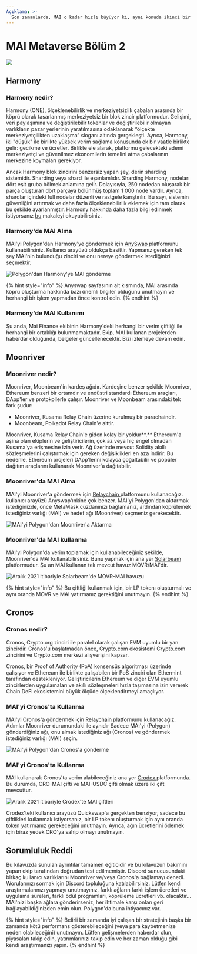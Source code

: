 ```yaml
---
Açıklama: >-
  Son zamanlarda, MAI o kadar hızlı büyüyor ki, aynı konuda ikinci bir makalenin zamanı geldi. Bu makalede MAI kullanabileceğiniz yeni zincirleri detaylandıracağız.
---
```


# MAI Metaverse Bölüm 2

![](../.gitbook/assets/MAI.png)

## Harmony

### Harmony nedir?

Harmony (ONE), ölçeklenebilirlik ve merkeziyetsizlik çabaları arasında bir köprü olarak tasarlanmış merkeziyetsiz bir blok zincir platformudur. Gelişimi, veri paylaşımına ve değiştirilebilir tokenlar ve değiştirilebilir olmayan varlıkların pazar yerlerinin yaratılmasına odaklanarak “ölçekte merkeziyetçilikten uzaklaşma” sloganı altında gerçekleşti. Ayrıca, Harmony, iki "düşük" ile birlikte yüksek verim sağlama konusunda ek bir vaatle birlikte gelir: gecikme ve ücretler. Birlikte ele alarak, platformu gelecekteki ademi merkeziyetçi ve güvenilmez ekonomilerin temelini atma çabalarının merkezine koymaları gerekiyor.

Ancak Harmony blok zincirini benzersiz yapan şey, derin sharding sistemidir. Sharding veya shard ile eşanlamlıdır. Sharding  Harmony, nodeları dört eşit gruba bölmek anlamına gelir. Dolayısıyla, 250 nodedan oluşarak bir parça oluşturan dört parçaya bölünmüş toplam 1 000 node vardır. Ayrıca, shardlar içindeki full nodelar düzenli ve rastgele karıştırılır. Bu sayı, sistemin güvenliğini artırmak ve daha fazla ölçeklenebilirlik eklemek için tam olarak bu şekilde ayarlanmıştır. Harmony hakkında daha fazla bilgi edinmek istiyorsanız [bu](https://guarda.com/academy/crypto/what-is-harmony/) makaleyi okuyabilirsiniz. 

### Harmony'de MAI Alma

MAI'yi Polygon'dan Harmony'ye göndermek için [AnySwap ](https://anyswap.exchange/#/router) platformunu kullanabilirsiniz. Kullanıcı arayüzü oldukça basittir. Yapmanız gereken tek şey MAI'nin bulunduğu zinciri ve onu nereye göndermek istediğinizi seçmektir.

![Polygon'dan Harmony'ye MAI gönderme](<../.gitbook/assets/MAI - Harmony.JPG>)

{% hint style="info" %}
Anyswap sayfasının alt kısmında, MAI arasında köprü oluşturma hakkında bazı önemli bilgiler olduğunu unutmayın ve herhangi bir işlem yapmadan önce kontrol edin.
{% endhint %}

### Harmony'de MAI Kullanımı

Şu anda, Mai Finance ekibinin Harmony'deki herhangi bir verim çiftliği ile herhangi bir ortaklığı bulunmamaktadır. Ekip, MAI kullanan projelerden haberdar olduğunda, belgeler güncellenecektir. Bizi izlemeye devam edin.

## Moonriver

### Moonriver nedir?

Moonriver, Moonbeam'in kardeş ağıdır. Kardeşine benzer şekilde Moonriver, Ethereum benzeri bir ortamdır ve endüstri standardı Ethereum araçları, DApp'ler ve protokollerle çalışır. Moonriver ve Moonbeam arasındaki tek fark şudur:

* Moonriver, Kusama Relay Chain üzerine kurulmuş bir parachaindir.
* Moonbeam, Polkadot Relay Chain'e aittir.

Moonriver, Kusama Relay Chain'e giden kolay bir yoldur**.** Ethereum'a aşina olan ekiplerin ve geliştiricilerin, çok az veya hiç engel olmadan Kusama'ya erişmesine izin verir. Ağ üzerinde mevcut Solidity akıllı sözleşmelerini çalıştırmak için gereken değişiklikleri en aza indirir. Bu nedenle, Ethereum projeleri DApp'lerini kolayca çoğaltabilir ve popüler dağıtım araçlarını kullanarak Moonriver'a dağıtabilir.

### Moonriver'da MAI Alma

MAI'yi Moonriver'a göndermek için [Relaychain ](https://app.relaychain.com/transfer#/cross-chain-bridge-transfer) platformunu kullanacağız. kullanıcı arayüzü Anyswap'ınkine çok benzer. MAI'yi Polygon'dan aktarmak istediğinizde, önce MetaMask cüzdanınızı bağlamanız, ardından köprülemek istediğiniz varlığı (MAI) ve hedef ağı (Moonriver) seçmeniz gerekecektir.&#x20;

![MAI'yi Polygon'dan Moonriver'a Aktarma](<../.gitbook/assets/relay movr.JPG>)

### Moonriver'da MAI kullanma

MAI'yi Polygon'da verim toplamak için kullanabileceğiniz şekilde, Moonriver'da MAI kullanabilirsiniz. Bunu yapmak için ana yer [Solarbeam](https://app.solarbeam.io/farm) platformudur. Şu an MAI kullanan tek mevcut havuz MOVR/MAI'dir.

![Aralık 2021 itibariyle Solarbeam'de MOVR-MAI havuzu](../.gitbook/assets/MOVR-MAI.JPG)

{% hint style="info" %}
Bu çiftliği kullanmak için, bir LP tokenı oluşturmalı ve aynı oranda MOVR ve MAI yatırmanız gerektiğini unutmayın.
{% endhint %}

## Cronos

### Cronos nedir?

Cronos, Crypto.org zinciri ile paralel olarak çalışan EVM uyumlu bir yan zincirdir. Cronos'u başlatmadan önce, Crypto.com ekosistemi Crypto.com zincirini ve Crypto.com merkezi alışverişini kapsar.

Cronos, bir Proof of Authority (PoA) konsensüs algoritması üzerinde çalışıyor ve Ethereum ile birlikte çalışabilen bir PoS zinciri olan Ethermint tarafından destekleniyor. Geliştiricilerin Ethereum ve diğer EVM uyumlu zincirlerden uygulamaları ve akıllı sözleşmeleri hızla taşımasına izin vererek Chain DeFi ekosistemini büyük ölçüde ölçeklendirmeyi amaçlıyor.

### MAI'yi Cronos'ta Kullanma

MAI'yi Cronos'a göndermek için [Relaychain ](https://app.relaychain.com/transfer#/cross-chain-bridge-transfer) platformunu kullanacağız. Adımlar Moonriver durumundaki ile aynıdır  Sadece MAI'yi (Polygon) gönderdiğiniz ağı, onu almak istediğiniz ağı (Cronos) ve göndermek istediğiniz varlığı (MAI) seçin.

![MAI'yi Polygon'dan Cronos'a gönderme](../.gitbook/assets/cronos.JPG)

### MAI'yi Cronos'ta Kullanma

MAI kullanarak Cronos'ta verim alabileceğiniz ana yer [Crodex ](https://swap.crodex.app/#/rewards/pair) platformunda. Bu durumda, CRO-MAI çifti ve MAI-USDC çifti olmak üzere iki çift mevcuttur.

![Aralık 2021 itibariyle Crodex'te MAI çiftleri](../.gitbook/assets/crodex.JPG)

Crodex'teki kullanıcı arayüzü Quickswap'a gerçekten benziyor, sadece bu çiftlikleri kullanmak istiyorsanız, bir LP tokenı oluşturmak için aynı oranda token yatırmanız gerekeceğini unutmayın. Ayrıca, ağın ücretlerini ödemek için biraz yedek CRO'ya sahip olmayı unutmayın.

## Sorumluluk Reddi

Bu kılavuzda sunulan ayrıntılar tamamen eğiticidir ve bu kılavuzun bakımını yapan ekip tarafından doğrudan test edilmemiştir. Discord sunucusundaki birkaç kullanıcı varlıklarını Moonriver ve/veya Cronos'a bağlamayı denedi. Worularınızı sormak için Discord topluluğuna katılabilirsiniz. Lütfen kendi araştırmalarınızı yapmayı unutmayınız, farklı ağların farklı işlem ücretleri ve uygulama süreleri, farklı ödül programları, köprüleme ücretleri vb. olacaktır... MAI'nizi başka ağlara gönderirseniz, her ihtimale karşı onları geri bağlayabildiğinizden emin olun. Polygon'da buna ihtiyacınız var.

{% hint style="info" %}
Belirli bir zamanda iyi çalışan bir stratejinin başka bir zamanda kötü performans gösterebileceğini (veya para kaybetmenize neden olabileceğini) unutmayın. Lütfen gelişmelerden haberdar olun, piyasaları takip edin, yatırımlarınızı takip edin ve her zaman olduğu gibi kendi araştırmanızı yapın.
{% endhint %}
